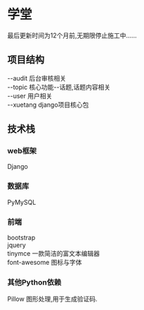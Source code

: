 <h1>学堂</h1>
最后更新时间为12个月前,无期限停止施工中......
<h2>项目结构</h2>
--audit         后台审核相关<br>
--topic         核心功能--话题,话题内容相关<br>
--user          用户相关<br>
--xuetang       django项目核心包
<h2>技术栈</h2>
<h3>web框架</h3>
Django
<h3>数据库</h3>
PyMySQL<br>
<h3>前端</h3>
bootstrap<br>
jquery<br>
tinymce      一款简洁的富文本编辑器<br>
font-awesome        图标与字体
<h3>其他Python依赖</h3>
Pillow      图形处理,用于生成验证码.<br>
